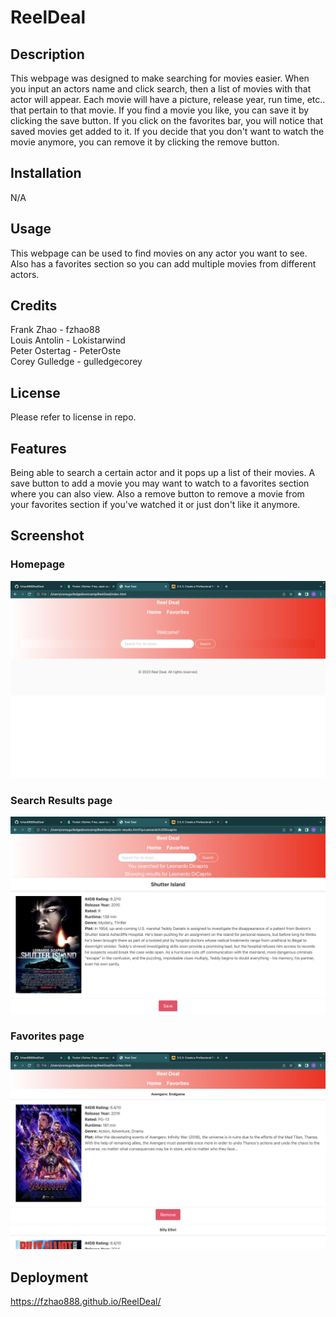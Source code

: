 # ReelDeal

## Description

This webpage was designed to make searching for movies easier. When you input an actors name and click search, then a list of movies with that actor will appear. Each movie will have a picture, release year, run time, etc.. that pertain to that movie. If you find a movie you like, you can save it by clicking the save button. If you click on the favorites bar, you will notice that saved movies get added to it. If you decide that you don't want to watch the movie anymore, you can remove it by clicking the remove button.

## Installation

N/A

## Usage

This webpage can be used to find movies on any actor you want to see. Also has a favorites section so you can add multiple movies from different actors.

## Credits

Frank Zhao - fzhao88 <br>
Louis Antolin - Lokistarwind <br>
Peter Ostertag - PeterOste <br>
Corey Gulledge - gulledgecorey <br>

## License

Please refer to license in repo.

## Features

Being able to search a certain actor and it pops up a list of their movies.
A save button to add a movie you may want to watch to a favorites section where you can also view. Also a remove button to remove a movie from your favorites section if you've watched it or just don't like it anymore.

## Screenshot

### Homepage
![screenshot of Homepage](assets/images/Homepage.png) 

### Search Results page
![screenshot of search results](assets/images/search-results.png) 

### Favorites page
![screenshot of favorites](assets/images/favorites.png) 

## Deployment
https://fzhao888.github.io/ReelDeal/
